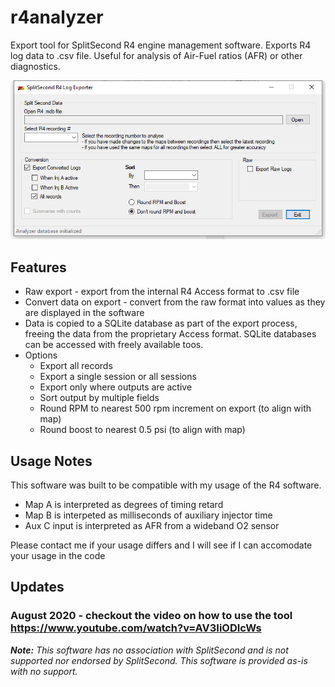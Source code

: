 # r4analyzer
Export tool for SplitSecond R4 engine management software.  Exports R4 log data to .csv file.  Useful for analysis of Air-Fuel ratios (AFR) or other diagnostics.

![R4Analyzer screenshot](r4analyzer.png)

## Features
* Raw export - export from the internal R4 Access format to .csv file
* Convert data on export - convert from the raw format into values as they are displayed in the software
* Data is copied to a SQLite database as part of the export process, freeing the data from the proprietary Access format.  SQLite databases can be accessed with freely available toos.
* Options
  * Export all records
  * Export a single session or all sessions
  * Export only where outputs are active
  * Sort output by multiple fields
  * Round RPM to nearest 500 rpm increment on export (to align with map)
  * Round boost to nearest 0.5 psi (to align with map)
  
## Usage Notes
This software was built to be compatible with my usage of the R4 software.  
* Map A is interpreted as degrees of timing retard
* Map B is interpeted as milliseconds of auxiliary injector time
* Aux C input is interpreted as AFR from a wideband O2 sensor

Please contact me if your usage differs and I will see if I can accomodate your usage in the code

## Updates
### August 2020 - checkout the video on how to use the tool https://www.youtube.com/watch?v=AV3IiODIcWs

***Note:*** *This software has no association with SplitSecond and is not supported nor endorsed by SplitSecond.  This software is provided as-is with no support.*
